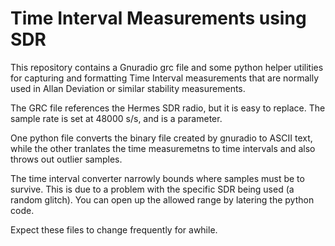 Time Interval Measurements using SDR
====================================

This repository contains a Gnuradio grc file
and some python helper utilities for capturing
and formatting Time Interval measurements that
are normally used in Allan Deviation or similar
stability measurements.

The GRC file references the Hermes SDR radio,
but it is easy to replace. The sample rate is set
at 48000 s/s, and is a parameter.

One python file converts the binary file created
by gnuradio to ASCII text, while the other tranlates
the time measuremetns to time intervals and also
throws out outlier samples.

The time interval converter narrowly bounds where
samples must be to survive. This is due to a problem
with the specific SDR being used (a random glitch).
You can open up the allowed range by latering the
python code.

Expect these files to change frequently for awhile.

